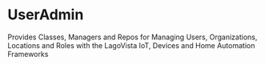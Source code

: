 # UserAdmin
Provides Classes, Managers and Repos for Managing Users, Organizations, Locations and Roles with the LagoVista IoT, Devices and Home Automation Frameworks
